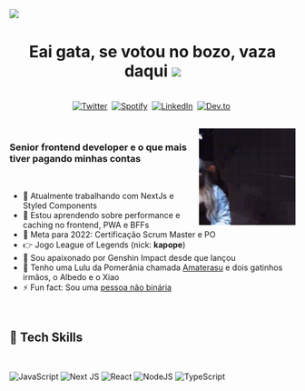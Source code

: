   [![](https://pbs.twimg.com/media/Eak_EoaWAAA1CkU?format=jpg)]() 
<p>
  <h1 align="center"><b>Eai gata, se votou no bozo, vaza daqui <img src="https://media.giphy.com/media/hvRJCLFzcasrR4ia7z/giphy.gif" width="25px"></b></h1>
</p>

<p align="center">
<br>
<a href="https://twitter.com/eu_lukita"><img src="https://img.shields.io/badge/twitter-1DA1f2.svg?&style=for-the-badge&logo=twitter&logoColor=white" alt="Twitter" /></a>&nbsp;
<a href="https://open.spotify.com/user/31wtmuggcei5awdbpjh5axsc3fge"><img src="https://img.shields.io/badge/spotify-%1DB954.svg?&style=for-the-badge&logo=spotify&logoColor=white" alt="Spotify" /></a>&nbsp;
<a href="https://www.linkedin.com/in/lucasfieri"><img src="https://img.shields.io/badge/linkedin-%230077B5.svg?&style=for-the-badge&logo=linkedin&logoColor=white" alt="LinkedIn" /></a>&nbsp;
<a href="https://dev.to/lucasfieri"><img src="https://img.shields.io/badge/dev.to-black.svg?&style=for-the-badge&logo=dev.to&logoColor=white" alt="Dev.to"/></a>&nbsp;

</p>

<br>

<img align="right" height="170px" alt="GIF" src="./sabrinoca.gif" />

### Senior frontend developer e o que mais tiver pagando minhas contas
<br>

- 🔭 Atualmente trabalhando com NextJs e Styled Components
- 🌱 Estou aprendendo sobre performance e caching no frontend, PWA e BFFs
- 🥅 Meta para 2022: Certificação Scrum Master e PO
- 👉 Jogo League of Legends (nick: <b>kapope</b>)
- 🍄 Sou apaixonado por Genshin Impact desde que lançou
- 🍄 Tenho uma Lulu da Pomerânia chamada [Amaterasu](https://pt.wikipedia.org/wiki/Amateras) e dois gatinhos irmãos, o Albedo e o Xiao
- ⚡ Fun fact: Sou uma [pessoa não binária](https://transequality.org/issues/resources/understanding-non-binary-people-how-to-be-respectful-and-supportive)

<br>


## 🌱 Tech Skills  
<br>

![JavaScript](https://img.shields.io/badge/javascript-%23323330.svg?style=for-the-badge&logo=javascript&logoColor=%23F7DF1E)
![Next JS](https://img.shields.io/badge/Next-black?style=for-the-badge&logo=next.js&logoColor=white)
![React](https://img.shields.io/badge/react-%2320232a.svg?style=for-the-badge&logo=react&logoColor=%2361DAFB)
![NodeJS](https://img.shields.io/badge/node.js-6DA55F?style=for-the-badge&logo=node.js&logoColor=white)
![TypeScript](https://img.shields.io/badge/typescript-%23007ACC.svg?style=for-the-badge&logo=typescript&logoColor=white)
